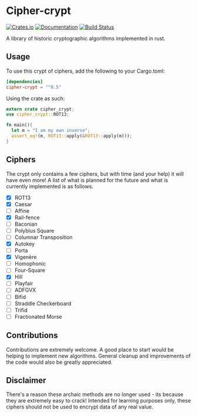 # Cipher-crypt
[![Crates.io](https://img.shields.io/crates/v/cipher-crypt.svg)](https://crates.io/crates/cipher-crypt)
[![Documentation](https://docs.rs/cipher-crypt/badge.svg)](https://docs.rs/cipher-crypt)
[![Build Status](https://travis-ci.org/arosspope/cipher-crypt.svg?branch=master)](https://travis-ci.org/arosspope/cipher-crypt)

A library of historic cryptographic algorithms implemented in rust.

## Usage

To use this crypt of ciphers, add the following to your Cargo.toml:

```toml
[dependencies]
cipher-crypt = "^0.5"
```
Using the crate as such:

```rust
extern crate cipher_crypt;
use cipher_crypt::ROT13;

fn main(){
  let m = "I am my own inverse";
  assert_eq!(m, ROT13::apply(&ROT13::apply(m)));
}
```

## Ciphers

The crypt only contains a few ciphers, but with time (and your help) it will have even more! A list of what is planned for the future and what is currently implemented is as follows.

- [x] ROT13
- [x] Caesar
- [ ] Affine
- [x] Rail-fence
- [ ] Baconian
- [ ] Polybius Square
- [ ] Columnar Transposition
- [x] Autokey
- [ ] Porta
- [x] Vigenère
- [ ] Homophonic
- [ ] Four-Square
- [x] Hill
- [ ] Playfair
- [ ] ADFGVX
- [ ] Bifid
- [ ] Straddle Checkerboard
- [ ] Trifid
- [ ] Fractionated Morse

## Contributions

Contributions are extremely welcome. A good place to start would be helping to implement new algorithms. General cleanup and improvements of the code would also be greatly appreciated.

## Disclaimer

There's a reason these archaic methods are no longer used - its because they are extremely easy to crack!
Intended for learning purposes only, these ciphers should not be used to encrypt data of any real value.

